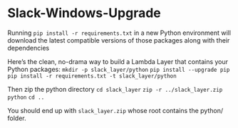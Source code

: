 # Slack-Windows-Upgrade


Running `pip install -r requirements.txt` in a new Python environment will download the latest compatible versions of those packages along with their dependencies


Here’s the clean, no-drama way to build a Lambda Layer that contains your Python packages:
`mkdir -p slack_layer/python`
`pip install --upgrade pip`
`pip install -r requirements.txt -t slack_layer/python`

Then zip the python directory
`cd slack_layer`
`zip -r ../slack_layer.zip python`
`cd ..`

You should end up with `slack_layer.zip` whose root contains the python/ folder.
